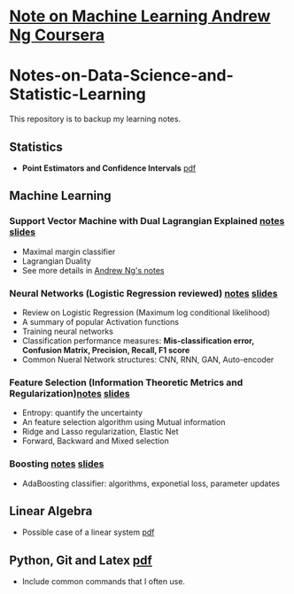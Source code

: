 # [Note on Machine Learning Andrew Ng Coursera](https://github.com/sliao7/Notes-on-Data-Science-and-Statistic-Learning/tree/main/Machine%20Learning%20Notes%20Adrew%20Ng%20Coursera%20)

# Notes-on-Data-Science-and-Statistic-Learning

This repository is to backup my learning notes.
## Statistics 
* **Point Estimators and Confidence Intervals** [pdf](https://github.com/sliao7/Notes-on-Data-Science-and-Statistic-Learning/blob/main/Latex/Point%20Estimators%20and%20Confidence%20Intervals/Point_Estimators_and_Confidence_Intervals.pdf)

## Machine Learning
### **Support Vector Machine** with Dual Lagrangian Explained [notes](https://github.com/sliao7/Notes-on-Data-Science-and-Statistic-Learning/blob/main/Latex/SVM%20notes/svm.pdf) [slides](https://github.com/sliao7/CSE6740_Computational_Data_Analysis/blob/main/slides/svm.pdf)
* Maximal margin classifier
* Lagrangian Duality 
* See more details in [Andrew Ng's notes](https://github.com/sliao7/Andrew-Ng-Machine-Learning-Notes/blob/master/cs229-notes3.pdf)

### **Neural Networks** (Logistic Regression reviewed) [notes](https://github.com/sliao7/Notes-on-Data-Science-and-Statistic-Learning/blob/main/Latex/Neural%20Networks/Neural%20Networks.pdf) [slides](https://github.com/sliao7/CSE6740_Computational_Data_Analysis/blob/main/slides/neuralnets.pdf)
* Review on Logistic Regression (Maximum log conditional likelihood)
* A summary of popular Activation functions
* Training neural networks
* Classification performance measures: **Mis-classification error, Confusion Matrix, Precision, Recall, F1 score**
* Common Nueral Network structures: CNN, RNN, GAN, Auto-encoder
### **Feature Selection** (Information Theoretic Metrics and Regularization)[notes](https://github.com/sliao7/Notes-on-Data-Science-and-Statistic-Learning/blob/main/Latex/Feature%20Selection/feature%20selection.pdf) [slides](https://github.com/sliao7/CSE6740_Computational_Data_Analysis/blob/main/slides/feature_selection.pdf)
* Entropy: quantify the uncertainty 
* An feature selection algorithm using Mutual information
* Ridge and Lasso regularization, Elastic Net
* Forward, Backward and Mixed selection 

### **Boosting** [notes](https://github.com/sliao7/Notes-on-Data-Science-and-Statistic-Learning/blob/main/Latex/Boosting/Boosting.pdf) [slides](https://github.com/sliao7/CSE6740_Computational_Data_Analysis/blob/main/slides/boosting.pdf)
* AdaBoosting classifier: algorithms, exponetial loss, parameter updates 

## Linear Algebra
* Possible case of a linear system [pdf](https://github.com/sliao7/Notes-on-Data-Science-and-Statistic-Learning/blob/main/Latex/Linear%20Equation%20Systems/Linear%20Equation%20Systems.pdf)

## Python, Git and Latex [pdf](https://github.com/sliao7/Notes-on-Data-Science-and-Statistic-Learning/blob/main/Latex/Notes%20on%20Python%20and%20Git/Notes%20on%20Python%20and%20Git.pdf)
* Include common commands that I often use.
